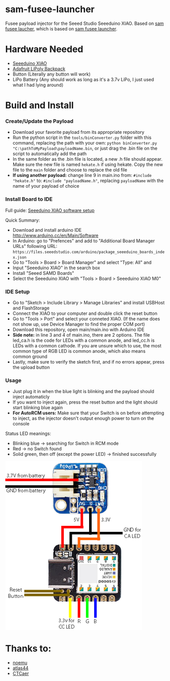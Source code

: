 # sam-fusee-launcher
Fusee payload injector for the Seeed Studio Seeeduino XIAO. Based on [sam fusee laucher](https://github.com/noemu/sam-fusee-launcher), which is based on [sam fusee launcher](https://github.com/atlas44/sam-fusee-launcher).

# Hardware Needed
* [Seeeduino XIAO](https://www.amazon.com/gp/product/B09FSQM3K5/ref=crt_ewc_title_dp_1?ie=UTF8&psc=1&smid=A1YP59NGBNBZUR)
* [Adafruit LiPoly Backpack](https://www.amazon.com/Adafruit-Trinket-LiIon-LiPoly-Backpack/dp/B00SK697AU/ref=sr_1_1?crid=17DZC8FSOW9ZN&dchild=1&keywords=adafruit+lipo+backpack&qid=1633812236&sprefix=adafruit+lipo%2Caps%2C240&sr=8-1)
* Button (Literally any button will work)
* LiPo Battery (Any should work as long as it's a 3.7v LiPo, I just used what I had lying around)

# Build and Install

### Create/Update the Payload
* Download your favorite payload from its appropriate repository
* Run the python script in the `tools/binConverter.py` folder with this command, replacing the path with your own:
`python binConverter.py "C:\pathToMyPayload\payloadName.bin`, or just drag the .bin file on the script to automatically add the path
* In the same folder as the .bin file is located, a new .h file should appear. Make sure the new file is named `hekate.h` if using hekate. Copy the new file to the `main` folder and choose to replace the old file
* **If using another payload:** change line 9 in main.ino from: `#include "hekate.h"` to: `#include "payloadName.h"`, replacing `payloadName` with the name of your payload of choice

### Install Board to IDE
Full guide: [Seeeduino XIAO software setup](https://wiki.seeedstudio.com/Seeeduino-XIAO/#software)

Quick Summary:
* Download and install arduino IDE http://www.arduino.cc/en/Main/Software
* In Arduino: go to "Prefences" and add to "Additional Board Manager URLs" following URL:  `https://files.seeedstudio.com/arduino/package_seeeduino_boards_index.json`
* Go to "Tools > Board > Board Manager" and select "Type: All" and
* Input "Seeeduino XIAO" in the search box
* Install "Seeed SAMD Boards"
* Select the Seeeduino XIAO with "Tools > Board > Seeeduino XIAO M0"

### IDE Setup
* Go to "Sketch > Include Library > Manage Libraries" and install USBHost and FlashStorage
* Connect the XIAO to your computer and double click the reset button
* Go to "Tools > Port" and select your conneted XIAO. (If the name does not show up, use Device Manager to find the proper COM port)
* Download this repository, open main/main.ino with Arduino IDE
* **Side note:** in line 3 and 4 of main.ino, there are 2 options. The file led_ca.h is the code for LEDs with a common anode, and led_cc.h is LEDs with a common cathode. If you are unsure which to use, the most common type of RGB LED is common anode, which also means common ground
* Lastly, make sure to verify the sketch first, and if no errors appear, press the upload button

### Usage

* Just plug it in when the blue light is blinking and the payload should inject automaticly
* If you want to inject again, press the reset button and the light should start blinking blue again
* **For AutoRCM users:** Make sure that your Switch is on before attempting to inject, as the injector doesn't output enough power to turn on the console

Status LED meanings:
* Blinking blue -> searching for Switch in RCM mode
* Red -> no Switch found
* Solid green, then off (except the power LED) -> finished successfully

![Layout](./images/layout.png)

# Thanks to:
* [noemu](https://github.com/noemu/sam-fusee-launcher)
* [atlas44](https://github.com/atlas44/sam-fusee-launcher)
* [CTCaer](https://github.com/CTCaer/hekate)
